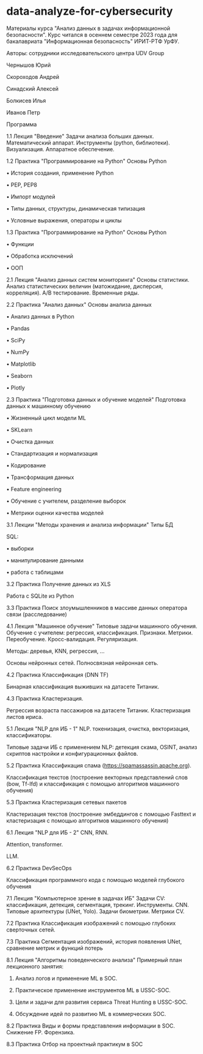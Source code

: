# data-analyze-for-cybersecurity
Материалы курса "Анализ данных в задачах информационной безопасности".
Курс читался в осеннем семестре 2023 года для бакалавриата "Информационная безопасность" ИРИТ-РТФ УрФУ.

Авторы: сотрудники исследовательского центра UDV Group

Чернышов Юрий

Скороходов Андрей

Синадский Алексей

Болкисев Илья

Иванов Петр


Программа

1.1	Лекция "Введение"	Задачи анализа больших данных. Математический аппарат. Инструменты (python, библиотеки). Визуализация. Аппаратное обеспечение.

1.2	Практика "Программирование на Python"	Основы Python

•	История создания, применение Python

•	PEP, PEP8

•	Импорт модулей

•	Типы данных, структуры, динамическая типизация

•	Условные выражения, операторы и циклы

1.3	Практика "Программирование на Python"	Основы Python

•	Функции

•	Обработка исключений

•	ООП

2.1	Лекция "Анализ данных систем мониторинга"	Основы статистики. Анализ статистических величин (матожидание, дисперсия, корреляция). A/B тестирование. Временные ряды.

2.2	Практика "Анализ данных"	Основы анализа данных

•	Анализ данных в Python

•	Pandas

•	SciPy

•	NumPy

•	Matplotlib

•	Seaborn

•	Plotly

2.3	Практика "Подготовка данных и обучение моделей"	Подготовка данных к машинному обучению

•	Жизненный цикл модели ML

•	SKLearn

•	Очистка данных

•	Стандартизация и нормализация

•	Кодирование

•	Трансформация данных

•	Feature engineering

•	Обучение с учителем, разделение выборок

•	Метрики оценки качества моделей

3.1	Лекции "Методы хранения и анализа информации"	Типы БД

SQL:

•	выборки

•	манипулирование данными

•	работа с таблицами

3.2	Практика	Получение данных из XLS

Работа с SQLite из Python

3.3	Практика	Поиск злоумышленников в массиве данных оператора связи (расследование)

4.1	Лекция "Машинное обучение"	Типовые задачи машинного обучения. Обучение с учителем: регрессия, классификация. Признаки. Метрики. Переобучение. Кросс-валидация. Регуляризация.

Методы: деревья, KNN, регрессия, ...

Основы нейронных сетей. Полносвязная нейронная сеть.

4.2	Практика	Классификация (DNN TF)

Бинарная классификация выживших на датасете Титаник.

4.3	Практика	Кластеризация.

Регрессия возраста пассажиров на датасете Титаник. Кластеризация листов ириса.

5.1	Лекция "NLP для ИБ - 1"	NLP. токенизация, очистка, векторизация, классификаторы.

Типовые задачи ИБ с применением NLP: детекция скама, OSINT, анализ скриптов настройки и конфигурационных файлов.

5.2	Практика	Классификация спама (https://spamassassin.apache.org).

Классификация текстов (построение векторных представлений слов (bow, Tf-Ifd) и классификация с помощью алгоритмов машинного обучения)

5.3	Практика	Кластеризация сетевых пакетов

Кластеризация текстов (построение эмбеддингов с помощью Fasttext и кластеризация с помощью алгоритмов машинного обучения)

6.1	Лекция "NLP для ИБ - 2"	CNN, RNN.

Attention, transformer.

LLM. 

6.2	Практика	DevSecOps

Классификация программного кода с помощью моделей глубокого обучения

7.1	Лекция "Компьютерное зрение в задачах ИБ"	Задачи CV: классификация, детекция, сегментация, трекинг. Инструменты. CNN. Типовые архитектуры (UNet, Yolo). Задачи биометрии. Метрики CV.

7.2	Практика	Классификация изображений с помощью глубоких сверточных сетей.

7.3	Практика	Сегментация изображений, история появления UNet, сравнение метрик и функций потерь

8.1	Лекция "Алгоритмы поведенческого анализа"	Примерный план лекционного занятия:

1. Анализ логов и применение ML в SOC.

2. Практическое применение инструментов ML в USSC-SOC.

3. Цели и задачи для развития сервиса Threat Hunting в USSC-SOC.

4. Обсуждение идей по развитию ML в коммерческих SOC.

8.2	Практика	Виды и формы представления информации в SOC. Снижение FP. Форензика.

8.3	Практика	Отбор на проектный практикум в SOC


